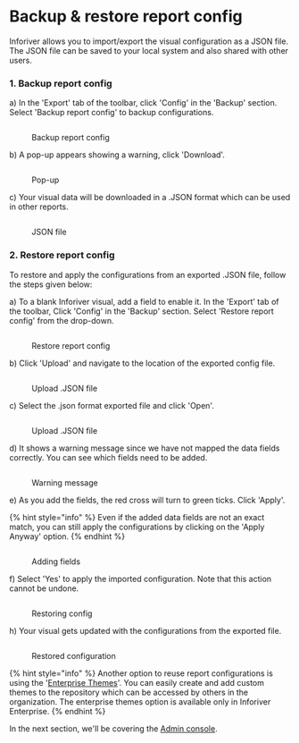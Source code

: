 # Backup & restore report config

Inforiver allows you to import/export the visual configuration as a JSON file. The JSON file can be saved to your local system and also shared with other users.

### 1. Backup report config

a) In the 'Export' tab of the toolbar, click 'Config' in the 'Backup' section. Select 'Backup report config' to backup configurations.

<figure><img src="../.gitbook/assets/Config1.png" alt=""><figcaption><p>Backup report config</p></figcaption></figure>

b) A pop-up appears showing a warning, click 'Download'.

<figure><img src="../.gitbook/assets/Download (1).png" alt=""><figcaption><p>Pop-up</p></figcaption></figure>

c) Your visual data will be downloaded in a .JSON format which can be used in other reports.

<figure><img src="../.gitbook/assets/json.png" alt=""><figcaption><p>JSON file</p></figcaption></figure>

### 2. Restore report config

To restore and apply the configurations from an exported .JSON file, follow the steps given below:

a) To a blank Inforiver visual, add a field to enable it. In the 'Export' tab of the toolbar, Click 'Config' in the 'Backup' section. Select 'Restore report config' from the drop-down.

<figure><img src="../.gitbook/assets/restore (2).png" alt=""><figcaption><p>Restore report config</p></figcaption></figure>

b)  Click 'Upload' and navigate to the location of the exported config file.

<figure><img src="../.gitbook/assets/Upload.png" alt=""><figcaption><p>Upload .JSON file</p></figcaption></figure>

c) Select the .json format exported file and click 'Open'.

<figure><img src="../.gitbook/assets/Json.png" alt=""><figcaption><p>Upload .JSON file</p></figcaption></figure>

d) It shows a warning message since we have not mapped the data fields correctly. You can see which fields need to be added.

<figure><img src="../.gitbook/assets/Warning (1).png" alt=""><figcaption><p>Warning message</p></figcaption></figure>

e) As you add the fields, the red cross will turn to green ticks. Click 'Apply'.

{% hint style="info" %}
Even if the added data fields are not an exact match, you can still apply the configurations by clicking on the 'Apply Anyway' option. &#x20;
{% endhint %}

<figure><img src="../.gitbook/assets/Green.png" alt=""><figcaption><p>Adding fields</p></figcaption></figure>

f) Select 'Yes' to apply the imported configuration. Note that this action cannot be undone.

<figure><img src="../.gitbook/assets/Restore config.png" alt=""><figcaption><p>Restoring config</p></figcaption></figure>

h) Your visual gets updated with the configurations from the exported file.

<figure><img src="../.gitbook/assets/Restored file.png" alt=""><figcaption><p>Restored configuration</p></figcaption></figure>

{% hint style="info" %}
Another option to reuse report configurations is using the '[Enterprise Themes](broken-reference)'. You can easily create and add custom themes to the repository which can be accessed by others in the organization. The enterprise themes option is available only in Inforiver Enterprise.&#x20;
{% endhint %}

In the next section, we'll be covering the [Admin console](broken-reference).

